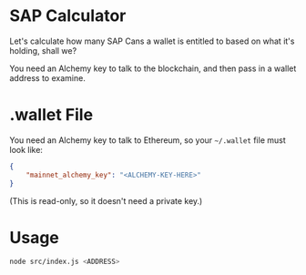# SAP Calculator

Let's calculate how many SAP Cans a wallet is entitled to based on
what it's holding, shall we?

You need an Alchemy key to talk to the blockchain, and then pass in
a wallet address to examine.

# .wallet File

You need an Alchemy key to talk to Ethereum, so your `~/.wallet` file
must look like:

```json
{
    "mainnet_alchemy_key": "<ALCHEMY-KEY-HERE>"
}
```

(This is read-only, so it doesn't need a private key.)

# Usage

```bash
node src/index.js <ADDRESS>
```